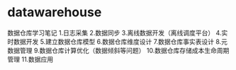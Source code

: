 # datawarehouse
数据仓库学习笔记
1.日志采集
2.数据同步
3.离线数据开发（离线调度平台）
4.实时数据开发
5.建立数据仓库模型
6.数据仓库维度设计
7.数据仓库事实表设计
8.元数据管理
9.数据仓库计算优化（数据倾斜等问题）
10.数据仓库存储成本生命周期管理
11.数据应用
